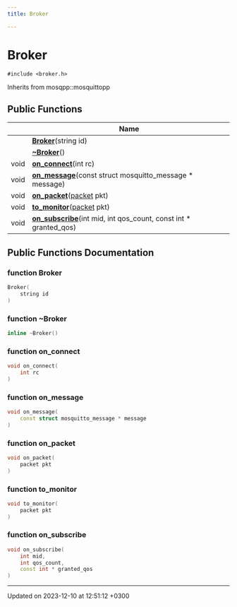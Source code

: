 ```yaml
---
title: Broker

---
```


# Broker






`#include <broker.h>`

Inherits from mosqpp::mosquittopp

## Public Functions

|                | Name           |
| -------------- | -------------- |
| | **[Broker](Classes/classBroker.md#function-broker)**(string id) |
| | **[~Broker](Classes/classBroker.md#function-~broker)**() |
| void | **[on_connect](Classes/classBroker.md#function-on-connect)**(int rc) |
| void | **[on_message](Classes/classBroker.md#function-on-message)**(const struct mosquitto_message * message) |
| void | **[on_packet](Classes/classBroker.md#function-on-packet)**([packet](Classes/structpacket.md) pkt) |
| void | **[to_monitor](Classes/classBroker.md#function-to-monitor)**([packet](Classes/structpacket.md) pkt) |
| void | **[on_subscribe](Classes/classBroker.md#function-on-subscribe)**(int mid, int qos_count, const int * granted_qos) |

## Public Functions Documentation

### function Broker

```cpp
Broker(
    string id
)
```


### function ~Broker

```cpp
inline ~Broker()
```


### function on_connect

```cpp
void on_connect(
    int rc
)
```


### function on_message

```cpp
void on_message(
    const struct mosquitto_message * message
)
```


### function on_packet

```cpp
void on_packet(
    packet pkt
)
```


### function to_monitor

```cpp
void to_monitor(
    packet pkt
)
```


### function on_subscribe

```cpp
void on_subscribe(
    int mid,
    int qos_count,
    const int * granted_qos
)
```


-------------------------------

Updated on 2023-12-10 at 12:51:12 +0300